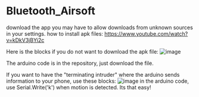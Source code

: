 # Bluetooth_Airsoft
download the app you may have to allow downloads from unknown sources in your settings.
how to install apk files: https://www.youtube.com/watch?v=kDkV3jBYi2c


Here is the blocks if you do not want to download the apk file:
![image](https://user-images.githubusercontent.com/33498357/108017014-79623e00-6fd9-11eb-901e-0c02034b3f53.png)

The arduino code is in the repository, just download the file. 

If you want to have the "terminating intruder" where the arduino sends information to your phone, use these blocks:
![image](https://user-images.githubusercontent.com/33498357/108017850-8f70fe00-6fdb-11eb-99e4-477418a29070.png)
in the arduino code, use Serial.Write('k') when motion is detected. Its that easy!
